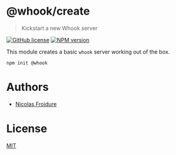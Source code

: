 [//]: # ( )
[//]: # (This file is automatically generated by a `metapak`)
[//]: # (module. Do not change it  except between the)
[//]: # (`content:start/end` flags, your changes would)
[//]: # (be overridden.)
[//]: # ( )
# @whook/create
> Kickstart a new Whook server

[![GitHub license](https://img.shields.io/badge/license-MIT-blue.svg)](https://github.com/nfroidure/@whook/create/blob/master/LICENSE)
[![NPM version](https://badge.fury.io/js/@whook/create.svg)](https://npmjs.org/package/@whook/create)


[//]: # (::contents:start)

This module creates a basic `whook` server working out of the box.

```
npm init @whook
```

[//]: # (::contents:end)

# Authors
- [Nicolas Froidure](http://insertafter.com/en/index.html)

# License
[MIT](https://github.com/nfroidure/@whook/create/blob/master/LICENSE)

